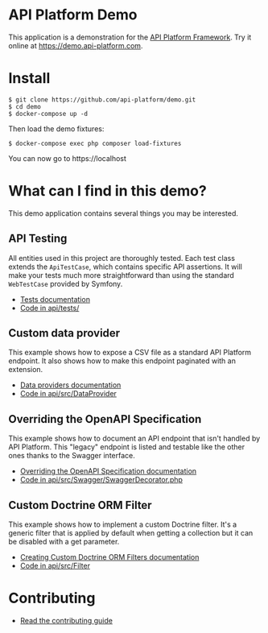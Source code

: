 API Platform Demo
=================

This application is a demonstration for the [API Platform Framework](https://api-platform.com).
Try it online at <https://demo.api-platform.com>.

Install
=======

    $ git clone https://github.com/api-platform/demo.git
    $ cd demo
    $ docker-compose up -d

Then load the demo fixtures:

    $ docker-compose exec php composer load-fixtures

You can now go to https://localhost

What can I find in this demo? 
=============================

This demo application contains several things you may be interested.   

API Testing
-----------

All entities used in this project are thoroughly tested. Each test class extends
the `ApiTestCase`, which contains specific API assertions. It will make your tests
much more straightforward than using the standard `WebTestCase` provided by Symfony.

* [Tests documentation](https://api-platform.com/docs/core/testing/)
* [Code in api/tests/](api/tests)

Custom data provider
--------------------

This example shows how to expose a CSV file as a standard API Platform endpoint.
It also shows how to make this endpoint paginated with an extension.

* [Data providers documentation](https://api-platform.com/docs/core/data-providers/)
* [Code in api/src/DataProvider](api/src/DataProvider)

Overriding the OpenAPI Specification
------------------------------------

This example shows how to document an API endpoint that isn't handled by API Platform.
This "legacy" endpoint is listed and testable like the other ones thanks to the
Swagger interface.
 
* [Overriding the OpenAPI Specification documentation](https://api-platform.com/docs/core/swagger/#overriding-the-openapi-specification)
* [Code in api/src/Swagger/SwaggerDecorator.php](api/src/Swagger/SwaggerDecorator.php)

Custom Doctrine ORM Filter
--------------------------

This example shows how to implement a custom Doctrine filter. 
It's a generic filter that is applied by default when getting a collection
but it can be disabled with a get parameter.

* [Creating Custom Doctrine ORM Filters documentation](https://api-platform.com/docs/core/filters/#creating-custom-doctrine-orm-filters)
* [Code in api/src/Filter](api/src/Filter)

Contributing
============

* [Read the contributing guide](.github/CONTRIBUTING.md)
